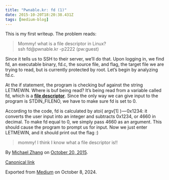 ```yaml
---
title: "Pwnable.kr: fd (1)"
date: 2015-10-20T18:20:38.431Z
tags: [medium-blog]
---
```


<article class="h-entry">
  <section data-field="body" class="e-content">
    <section name="1d23" class="section section--body section--first section--last">
      <div class="section-content">
        <div class="section-inner sectionLayout--insetColumn">
          <p name="ec7e" id="ec7e" class="graf graf--p graf-after--h3">This is my first writeup. The problem reads:
          </p>
          <blockquote name="b33e" id="b33e" class="graf graf--blockquote graf-after--p">Mommy! what is a file
            descriptor in Linux?<br>ssh fd@pwnable.kr -p2222 (pw:guest)</blockquote>
          <p name="0cc2" id="0cc2" class="graf graf--p graf-after--blockquote">Since it tells us to SSH to their
            server, we’ll do that. Upon logging in, we find fd, an executable binary, fd.c, the source file, and flag,
            the target file we are trying to read, but is currently protected by root. Let’s begin by analyzing fd.c.
          </p>
          <p name="3ba1" id="3ba1" class="graf graf--p graf-after--p">At the if statement, the program is checking buf
            against the string LETMEWIN. Where is buf being read? It’s being read from a variable called fd, which is
            a <a href="https://en.wikipedia.org/wiki/File_descriptor"
              data-href="https://en.wikipedia.org/wiki/File_descriptor" class="markup--anchor markup--p-anchor"
              rel="noopener" target="_blank"><strong class="markup--strong markup--p-strong">file
                descriptor</strong></a>. Since the only way we can give input to the program is STDIN_FILENO, we have
            to make sure fd is set to 0.</p>
          <p name="a905" id="a905" class="graf graf--p graf-after--p">According to the code, fd is calculated by atoi(
            argv[1] ) — 0x1234: it converts the user input into an integer and subtracts 0x1234, or 4660 in decimal.
            To make fd equal to 0, we simply pass 4660 as an argument. This should cause the program to prompt us for
            input. Now we just enter LETMEWIN, and it should print out the flag :)</p>
          <blockquote name="8dca" id="8dca" class="graf graf--blockquote graf-after--p graf--trailing">mommy! I think
            I know what a file descriptor is!!</blockquote>
        </div>
      </div>
    </section>
  </section>
  <footer>
    <p>By <a href="https://medium.com/@failedxyz" class="p-author h-card">Michael Zhang</a> on <a
        href="https://medium.com/p/f9b66ed3a312"><time class="dt-published"
          datetime="2015-10-20T18:20:38.431Z">October 20, 2015</time></a>.</p>
    <p><a href="https://medium.com/@failedxyz/pwnable-kr-fd-1-f9b66ed3a312" class="p-canonical">Canonical link</a></p>
    <p>Exported from <a href="https://medium.com">Medium</a> on October 8, 2024.</p>
  </footer>
</article>
